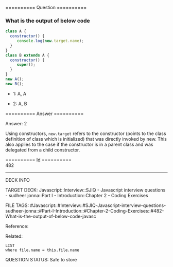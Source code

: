 ========== Question ==========  

### What is the output of below code

```javascript
class A {
  constructor() {
     console.log(new.target.name);
  }
}
class B extends A {
  constructor() {
     super();
  }
}
new A();
new B();
```

- 1: A, A

- 2: A, B  

========== Answer ==========  

Answer: 2

Using constructors, `new.target` refers to the constructor (points to the class
definition of class which is initialized) that was directly invoked by new. This
also applies to the case if the constructor is in a parent class and was
delegated from a child constructor.

========== Id ==========  
482

---

DECK INFO

TARGET DECK: Javascript::Interview::SJIQ - Javascript interview questions - sudheer jonna::Part I - Introduction::Chapter 2 - Coding Exercises

FILE TAGS: #Javascript::#Interview::#SJIQ-Javascript-interview-questions-sudheer-jonna::#Part-I-Introduction::#Chapter-2-Coding-Exercises::#482-What-is-the-output-of-below-code-javasc

Reference:

Related:

```dataview
LIST
where file.name = this.file.name
```

QUESTION STATUS: Safe to store
